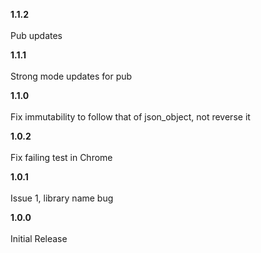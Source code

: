 **1.1.2**<br><br>
Pub updates

**1.1.1**<br><br>
Strong mode updates for pub

**1.1.0**<br><br>
Fix immutability to follow that of json_object, not reverse it

**1.0.2**<br><br>
Fix failing test in Chrome

**1.0.1**<br><br>
Issue 1, library name bug

**1.0.0**<br><br>
Initial Release